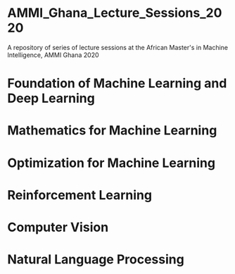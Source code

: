 # AMMI_Ghana_Lecture_Sessions_2020
A repository of series of lecture sessions at the African Master's in Machine Intelligence, AMMI Ghana 2020

# Foundation of Machine Learning and Deep Learning

# Mathematics for Machine Learning

# Optimization for Machine Learning

# Reinforcement Learning

# Computer Vision

# Natural Language Processing
